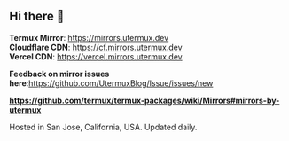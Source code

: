 ## Hi there 👋

**Termux Mirror**: https://mirrors.utermux.dev  
**Cloudflare CDN**: https://cf.mirrors.utermux.dev  
**Vercel CDN**: https://vercel.mirrors.utermux.dev  

**Feedback on mirror issues here**:https://github.com/UtermuxBlog/Issue/issues/new  

**https://github.com/termux/termux-packages/wiki/Mirrors#mirrors-by-utermux**

Hosted in San Jose, California, USA. Updated daily.
